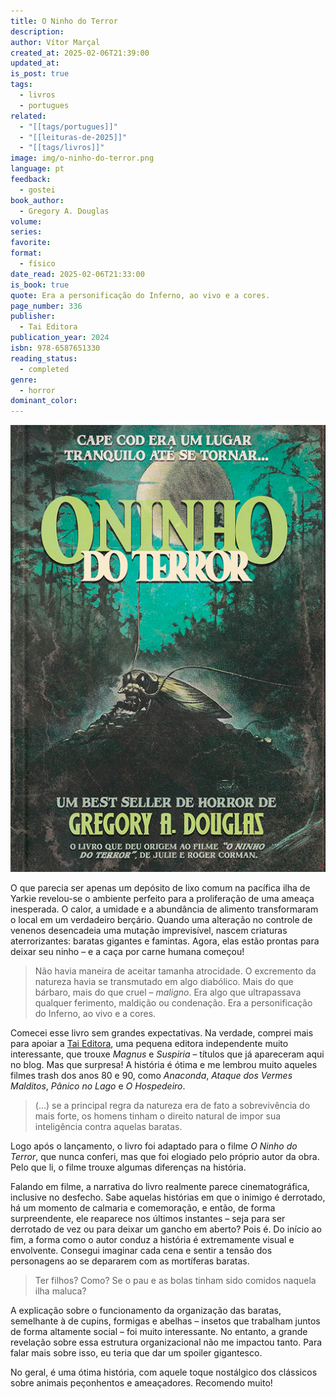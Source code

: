 ```yaml
---
title: O Ninho do Terror
description: 
author: Vítor Marçal
created_at: 2025-02-06T21:39:00
updated_at: 
is_post: true
tags:
  - livros
  - portugues
related:
  - "[[tags/portugues]]"
  - "[[leituras-de-2025]]"
  - "[[tags/livros]]"
image: img/o-ninho-do-terror.png
language: pt
feedback:
  - gostei
book_author:
  - Gregory A. Douglas
volume: 
series: 
favorite: 
format:
  - físico
date_read: 2025-02-06T21:33:00
is_book: true
quote: Era a personificação do Inferno, ao vivo e a cores.
page_number: 336
publisher:
  - Tai Editora
publication_year: 2024
isbn: 978-6587651330
reading_status:
  - completed
genre:
  - horror
dominant_color:
---
```

![o-ninho-do-terror](img/o-ninho-do-terror.png)

O que parecia ser apenas um depósito de lixo comum na pacífica ilha de Yarkie revelou-se o ambiente perfeito para a proliferação de uma ameaça inesperada. O calor, a umidade e a abundância de alimento transformaram o local em um verdadeiro berçário. Quando uma alteração no controle de venenos desencadeia uma mutação imprevisível, nascem criaturas aterrorizantes: baratas gigantes e famintas. Agora, elas estão prontas para deixar seu ninho – e a caça por carne humana começou!

> Não havia maneira de aceitar tamanha atrocidade. O excremento da natureza havia se transmutado em algo diabólico. Mais do que bárbaro, mais do que cruel – *maligno*. Era algo que ultrapassava qualquer ferimento, maldição ou condenação. Era a personificação do Inferno, ao vivo e a cores.

Comecei esse livro sem grandes expectativas. Na verdade, comprei mais para apoiar a [Tai Editora](https://www.lojadatai.com.br/), uma pequena editora independente muito interessante, que trouxe _Magnus_ e _Suspiria_ – títulos que já apareceram aqui no blog. Mas que surpresa! A história é ótima e me lembrou muito aqueles filmes trash dos anos 80 e 90, como _Anaconda_, _Ataque dos Vermes Malditos_, _Pânico no Lago_ e _O Hospedeiro_.

> (...) se a principal regra da natureza era de fato a sobrevivência do mais forte, os homens tinham o direito natural de impor sua inteligência contra aquelas baratas.

Logo após o lançamento, o livro foi adaptado para o filme _O Ninho do Terror_, que nunca conferi, mas que foi elogiado pelo próprio autor da obra. Pelo que li, o filme trouxe algumas diferenças na história.

Falando em filme, a narrativa do livro realmente parece cinematográfica, inclusive no desfecho. Sabe aquelas histórias em que o inimigo é derrotado, há um momento de calmaria e comemoração, e então, de forma surpreendente, ele reaparece nos últimos instantes – seja para ser derrotado de vez ou para deixar um gancho em aberto? Pois é. Do início ao fim, a forma como o autor conduz a história é extremamente visual e envolvente. Consegui imaginar cada cena e sentir a tensão dos personagens ao se depararem com as mortíferas baratas.

> Ter filhos? Como?  Se o pau e as bolas tinham sido comidos naquela ilha maluca?

A explicação sobre o funcionamento da organização das baratas, semelhante à de cupins, formigas e abelhas – insetos que trabalham juntos de forma altamente social – foi muito interessante. No entanto, a grande revelação sobre essa estrutura organizacional não me impactou tanto. Para falar mais sobre isso, eu teria que dar um spoiler gigantesco.

No geral, é uma ótima história, com aquele toque nostálgico dos clássicos sobre animais peçonhentos e ameaçadores. Recomendo muito!